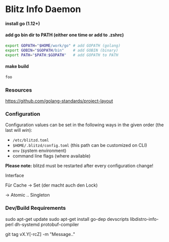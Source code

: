 # Blitz Info Daemon


#### install go (1.12+)

#### add go bin dir to PATH (either one time or add to .zshrc)

```bash
export GOPATH="$HOME/work/go" # add GOPATH (golang)
export GOBIN="$GOPATH/bin"    # add GOBIN (binary)
export PATH="$PATH:$GOPATH"   # add GOPATH to PATH
```


#### make build

```bash
foo
```


### Resources

https://github.com/golang-standards/project-layout


### Configuration

Configuration values can be set in the following ways in the given order (the last will *win*):

* `/etc/blitzd.toml`
* `$HOME/.blitzd/config.toml` (this path can be customized on CLI)
* `env` (system environment)
* command line flags (where available)

**Please note:** blitzd must be restarted after every configuration change!


Interface

Für Cache -> Set (der macht auch den Lock)

-> Atomic .. Singleton




### Dev/Build Requirements

sudo apt-get update
sudo apt-get install go-dep devscripts libdistro-info-perl dh-systemd protobuf-compiler





git tag vX.Y[-rcZ] -m "Message.."
